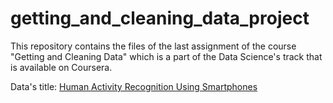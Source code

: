 # getting_and_cleaning_data_project
This repository contains the files of the  last assignment of the course "Getting and Cleaning Data" which is a part of the Data Science's track that is available on Coursera.

Data's title: [Human Activity Recognition Using Smartphones](http://archive.ics.uci.edu/ml/datasets/Human+Activity+Recognition+Using+Smartphones)
